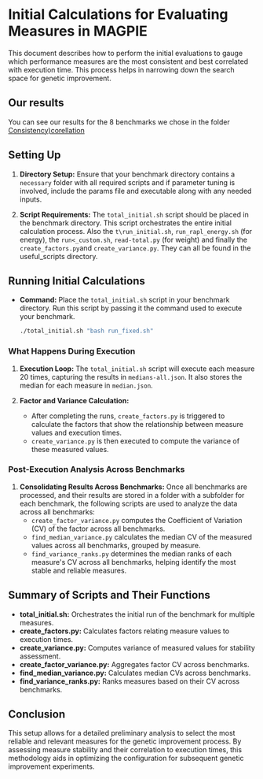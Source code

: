 
# Initial Calculations for Evaluating Measures in MAGPIE

This document describes how to perform the initial evaluations to gauge which performance measures are the most consistent and best correlated with execution time. This process helps in narrowing down the search space for genetic improvement.

## Our results
You can see our results for the 8 benchmarks we chose in the folder [Consistency)corellation](../../consistency_corellation)

## Setting Up

1. **Directory Setup:** Ensure that your benchmark directory contains a `necessary` folder with all required scripts and if parameter tuning is involved, include the params file and executable along with any needed inputs.

2. **Script Requirements:** The `total_initial.sh` script should be placed in the benchmark directory. This script orchestrates the entire initial calculation process. Also the `t\run_initial.sh`, `run_rapl_energy.sh` (for energy), the `run<_custom.sh`, `read-total.py` (for weight) and finally the `create_factors.py`and `create_variance.py`. They can all be found in the useful_scripts directory.

## Running Initial Calculations

- **Command:** Place the `total_initial.sh` script in your benchmark directory. Run this script by passing it the command used to execute your benchmark.
  
  ```bash
  ./total_initial.sh "bash run_fixed.sh"
  ```

### What Happens During Execution

1. **Execution Loop:** The `total_initial.sh` script will execute each measure 20 times, capturing the results in `medians-all.json`. It also stores the median for each measure in `median.json`.

2. **Factor and Variance Calculation:**
   - After completing the runs, `create_factors.py` is triggered to calculate the factors that show the relationship between measure values and execution times.
   - `create_variance.py` is then executed to compute the variance of these measured values.

### Post-Execution Analysis Across Benchmarks

1. **Consolidating Results Across Benchmarks:** Once all benchmarks are processed, and their results are stored in a folder with a subfolder for each benchmark, the following scripts are used to analyze the data across all benchmarks:
   - `create_factor_variance.py` computes the Coefficient of Variation (CV) of the factor across all benchmarks.
   - `find_median_variance.py` calculates the median CV of the measured values across all benchmarks, grouped by measure.
   - `find_variance_ranks.py` determines the median ranks of each measure's CV across all benchmarks, helping identify the most stable and reliable measures.

## Summary of Scripts and Their Functions

- **total_initial.sh:** Orchestrates the initial run of the benchmark for multiple measures.
- **create_factors.py:** Calculates factors relating measure values to execution times.
- **create_variance.py:** Computes variance of measured values for stability assessment.
- **create_factor_variance.py:** Aggregates factor CV across benchmarks.
- **find_median_variance.py:** Calculates median CVs across benchmarks.
- **find_variance_ranks.py:** Ranks measures based on their CV across benchmarks.

## Conclusion

This setup allows for a detailed preliminary analysis to select the most reliable and relevant measures for the genetic improvement process. By assessing measure stability and their correlation to execution times, this methodology aids in optimizing the configuration for subsequent genetic improvement experiments.
